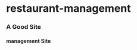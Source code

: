 # restaurant-management
<html>
  <body>
    <h3>A Good Site</h3>
    <h4>management Site</h4>
  </body>
</html>

